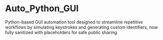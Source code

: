 # Auto_Python_GUI
Python-based GUI automation tool designed to streamline repetitive workflows by simulating keystrokes and generating custom identifiers, now fully sanitized with placeholders for safe public sharing.
